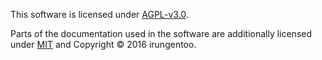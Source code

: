 This software is licensed under [AGPL-v3.0](licenses/gnu-agpl-v3.0.md).

Parts of the documentation used in the software are additionally licensed
under [MIT](licenses/mit.md) and Copyright © 2016 irungentoo.
